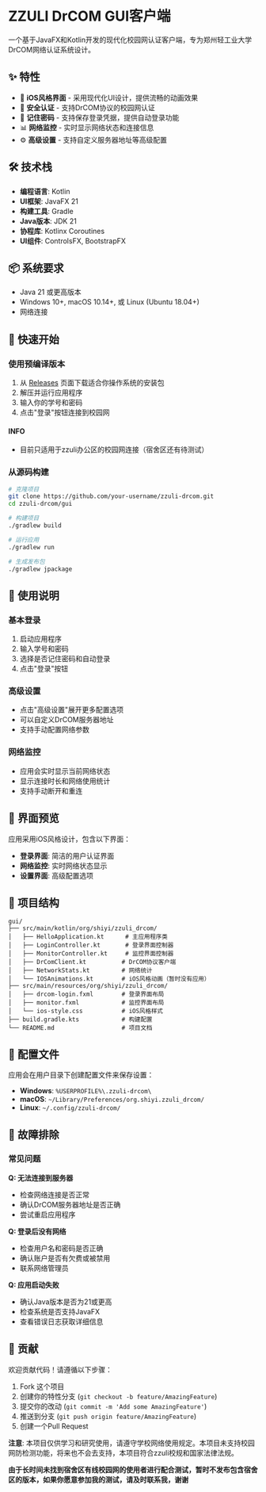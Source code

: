 # ZZULI DrCOM GUI客户端

一个基于JavaFX和Kotlin开发的现代化校园网认证客户端，专为郑州轻工业大学DrCOM网络认证系统设计。

## ✨ 特性

- 🎨 **iOS风格界面** - 采用现代化UI设计，提供流畅的动画效果
- 🔐 **安全认证** - 支持DrCOM协议的校园网认证
- 💾 **记住密码** - 支持保存登录凭据，提供自动登录功能
- 📊 **网络监控** - 实时显示网络状态和连接信息
- ⚙️ **高级设置** - 支持自定义服务器地址等高级配置

## 🛠️ 技术栈

- **编程语言**: Kotlin
- **UI框架**: JavaFX 21
- **构建工具**: Gradle
- **Java版本**: JDK 21
- **协程库**: Kotlinx Coroutines
- **UI组件**: ControlsFX, BootstrapFX

## 📦 系统要求

- Java 21 或更高版本
- Windows 10+, macOS 10.14+, 或 Linux (Ubuntu 18.04+)
- 网络连接

## 🚀 快速开始

### 使用预编译版本

1. 从 [Releases](../../releases) 页面下载适合你操作系统的安装包
2. 解压并运行应用程序
3. 输入你的学号和密码
4. 点击"登录"按钮连接到校园网

#### INFO
- 目前只适用于zzuli办公区的校园网连接（宿舍区还有待测试）
### 从源码构建

```bash
# 克隆项目
git clone https://github.com/your-username/zzuli-drcom.git
cd zzuli-drcom/gui

# 构建项目
./gradlew build

# 运行应用
./gradlew run

# 生成发布包
./gradlew jpackage
```

## 📖 使用说明

### 基本登录
1. 启动应用程序
2. 输入学号和密码
3. 选择是否记住密码和自动登录
4. 点击"登录"按钮

### 高级设置
- 点击"高级设置"展开更多配置选项
- 可以自定义DrCOM服务器地址
- 支持手动配置网络参数

### 网络监控
- 应用会实时显示当前网络状态
- 显示连接时长和网络使用统计
- 支持手动断开和重连

## 🎨 界面预览

应用采用iOS风格设计，包含以下界面：

- **登录界面**: 简洁的用户认证界面
- **网络监控**: 实时网络状态显示
- **设置界面**: 高级配置选项

## 📁 项目结构

```
gui/
├── src/main/kotlin/org/shiyi/zzuli_drcom/
│   ├── HelloApplication.kt      # 主应用程序类
│   ├── LoginController.kt       # 登录界面控制器
│   ├── MonitorController.kt     # 监控界面控制器
│   ├── DrComClient.kt          # DrCOM协议客户端
│   ├── NetworkStats.kt         # 网络统计
│   └── IOSAnimations.kt        # iOS风格动画（暂时没有应用）
├── src/main/resources/org/shiyi/zzuli_drcom/
│   ├── drcom-login.fxml        # 登录界面布局
│   ├── monitor.fxml            # 监控界面布局
│   └── ios-style.css           # iOS风格样式
├── build.gradle.kts            # 构建配置
└── README.md                   # 项目文档
```

## 🔧 配置文件

应用会在用户目录下创建配置文件来保存设置：

- **Windows**: `%USERPROFILE%\.zzuli-drcom\`
- **macOS**: `~/Library/Preferences/org.shiyi.zzuli_drcom/`
- **Linux**: `~/.config/zzuli-drcom/`

## 🐛 故障排除

### 常见问题

**Q: 无法连接到服务器**
- 检查网络连接是否正常
- 确认DrCOM服务器地址是否正确
- 尝试重启应用程序

**Q: 登录后没有网络**
- 检查用户名和密码是否正确
- 确认账户是否有欠费或被禁用
- 联系网络管理员

**Q: 应用启动失败**
- 确认Java版本是否为21或更高
- 检查系统是否支持JavaFX
- 查看错误日志获取详细信息

## 🤝 贡献

欢迎贡献代码！请遵循以下步骤：

1. Fork 这个项目
2. 创建你的特性分支 (`git checkout -b feature/AmazingFeature`)
3. 提交你的改动 (`git commit -m 'Add some AmazingFeature'`)
4. 推送到分支 (`git push origin feature/AmazingFeature`)
5. 创建一个Pull Request

**注意**: 本项目仅供学习和研究使用，请遵守学校网络使用规定。本项目未支持校园网防检测功能，将来也不会去支持，本项目符合zzuli校规和国家法律法规。

**由于长时间未找到宿舍区有线校园网的使用者进行配合测试，暂时不发布包含宿舍区的版本，如果你愿意参加我的测试，请及时联系我，谢谢**
